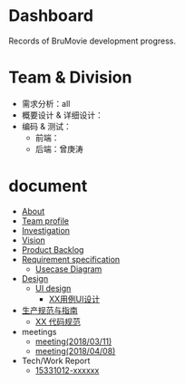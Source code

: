 # Dashboard
Records of BruMovie development progress.
# Team & Division
- 需求分析：all
- 概要设计 & 详细设计：
- 编码 & 测试：
  - 前端：
  - 后端：曾庚涛

# document
  - [About](https://brumovie.github.io/Dashboard/doc/About) 
  - [Team profile](https://brumovie.github.io/Dashboard/doc/TeamProfile) 
  - [Investigation](https://brumovie.github.io/Dashboard/doc/Investigation)
  - [Vision](https://brumovie.github.io/Dashboard/doc/Vision)
  - [Product Backlog](https://brumovie.github.io/Dashboard/doc/Backlog)
  - [Requirement specification](https://brumovie.github.io/Dashboard/doc/RequirementSpecification)
    - [Usecase Diagram]()
  - [Design](https://brumovie.github.io/Dashboard/doc/Design)
    - [UI design]()
      - [XX用例UI设计]()
  - [生产规范与指南](https://brumovie.github.io/Dashboard/doc/CodingDirection)
    - [XX 代码规范]()
  - meetings
    - [meeting(2018/03/11)](https://brumovie.github.io/Dashboard/doc/Meeting_2018_03_11)
    - [meeting(2018/04/08)](https://brumovie.github.io/Dashboard/doc/Meeting_2018_04_08)
  - Tech/Work Report
    - [15331012-xxxxxx](https://heimzeng.github.io/2018/04/15/Wechat-web-developing-tool-learning.html)
